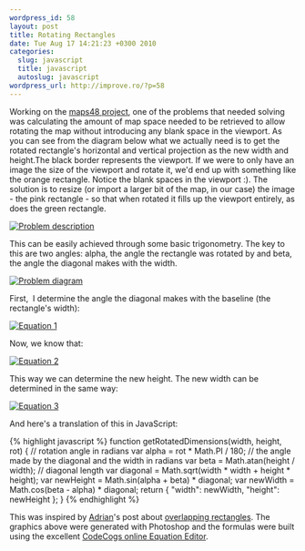 ```yaml
--- 
wordpress_id: 58
layout: post
title: Rotating Rectangles
date: Tue Aug 17 14:21:23 +0300 2010
categories: 
  slug: javascript
  title: javascript
  autoslug: javascript
wordpress_url: http://improve.ro/?p=58
---
```

Working on the [maps48 project](http://maps48.sourceforge.net/ "Maps48"), one of the problems that needed solving was calculating the amount of map space needed to be retrieved to allow rotating the map without introducing any blank space in the viewport. As you can see from the diagram below what we actually need is to get the rotated rectangle's horizontal and vertical projection as the new width and height.The black border represents the viewport. If we were to only have an image the size of the viewport and rotate it, we'd end up with something like the orange rectangle. Notice the blank spaces in the viewport :). The solution is to resize (or import a larger bit of the map, in our case) the image - the pink rectangle - so that when rotated it fills up the viewport entirely, as does the green rectangle.

[![Problem description](http://improve.ro/wp-content/uploads/2010/08/rectangles.png "Rotating rectangles problem description")](http://improve.ro/wp-content/uploads/2010/08/rectangles.png)

This can be easily achieved through some basic trigonometry. The key to this are two angles: alpha, the angle the rectangle was rotated by and beta, the angle the diagonal makes with the width.

<!-- more -->

[![Problem diagram](http://improve.ro/wp-content/uploads/2010/08/rectangles-2.png "Problem diagram")](http://improve.ro/wp-content/uploads/2010/08/rectangles-2.png)

First,  I determine the angle the diagonal makes with the baseline (the rectangle's width):

[![Equation 1](http://improve.ro/wp-content/uploads/2010/08/CodeCogsEqn-1.png "Equation 1")](http://improve.ro/wp-content/uploads/2010/08/CodeCogsEqn-1.png)

Now, we know that:

[![Equation 2](http://improve.ro/wp-content/uploads/2010/08/rot-height-1.png "Equation 2")](http://improve.ro/wp-content/uploads/2010/08/rot-height-1.png)

This way we can determine the new height. The new width can be determined in the same way:

[![Equation 3](http://improve.ro/wp-content/uploads/2010/08/CodeCogsEqn-2.png "Equation 3")](http://improve.ro/wp-content/uploads/2010/08/CodeCogsEqn-2.png)

And here's a translation of this in JavaScript:

{% highlight javascript %}
function getRotatedDimensions(width, height, rot) {
    // rotation angle in radians
    var alpha = rot * Math.PI / 180;
    // the angle made by the diagonal and the width in radians
    var beta = Math.atan(height / width);
    // diagonal length
    var diagonal = Math.sqrt(width * width + height * height);
    var newHeight = Math.sin(alpha + beta) * diagonal;
    var newWidth = Math.cos(beta - alpha) * diagonal;
    return { "width": newWidth, "height": newHeight };
}
{% endhighlight %}

This was inspired by [Adrian](https://beradrian.wordpress.com/ "Adrian Ber")'s post about [overlapping rectangles](https://beradrian.wordpress.com/2010/08/02/overlapping-rectangles/ "Overlapping Rectangles"). The graphics above were generated with Photoshop and the formulas were built using the excellent [CodeCogs online Equation Editor](http://www.codecogs.com/latex/eqneditor.php "Equation Editor").
